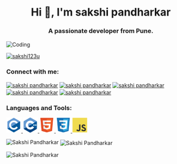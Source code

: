<h1 align="center">Hi 👋, I'm sakshi pandharkar</h1>
<h3 align="center">A passionate developer from Pune.</h3>
<img align="center" alt="Coding" width="880" src="https://img.freepik.com/free-vector/matrix-style-binary-code-digital-falling-numbers-blue-background_1017-37387.jpg?size=626&ext=jpg&ga=GA1.1.1222169770.1702425600&semt=ais">
<p align="left"> <a href="https://github.com/ryo-ma/github-profile-trophy"><img src="https://github-profile-trophy.vercel.app/?username=sakshi123u" alt="sakshi123u" /></a> </p>

<h3 align="left">Connect with me:</h3>
<p align="left">
<a href="https://twitter.com/sakshi pandharkar" target="blank"><img align="center" src="https://raw.githubusercontent.com/rahuldkjain/github-profile-readme-generator/master/src/images/icons/Social/twitter.svg" alt="sakshi pandharkar" height="30" width="40" /></a>
<a href="https://linkedin.com/in/sakshi pandharkar" target="blank"><img align="center" src="https://raw.githubusercontent.com/rahuldkjain/github-profile-readme-generator/master/src/images/icons/Social/linked-in-alt.svg" alt="sakshi pandharkar" height="30" width="40" /></a>
<a href="https://www.hackerrank.com/sakshi pandharkar" target="blank"><img align="center" src="https://raw.githubusercontent.com/rahuldkjain/github-profile-readme-generator/master/src/images/icons/Social/hackerrank.svg" alt="sakshi pandharkar" height="30" width="40" /></a>
<a href="https://www.leetcode.com/sakshi pandharkar" target="blank"><img align="center" src="https://raw.githubusercontent.com/rahuldkjain/github-profile-readme-generator/master/src/images/icons/Social/leet-code.svg" alt="sakshi pandharkar" height="30" width="40" /></a>
<a href="https://auth.geeksforgeeks.org/user/sakshi pandharkar" target="blank"><img align="center" src="https://raw.githubusercontent.com/rahuldkjain/github-profile-readme-generator/master/src/images/icons/Social/geeks-for-geeks.svg" alt="sakshi pandharkar" height="30" width="40" /></a>
</p>

<h3 align="left">Languages and Tools:</h3>
<p align="left"> 
  <a href="https://www.cprogramming.com/" target="_blank" rel="noreferrer"> 
    <img src="https://raw.githubusercontent.com/devicons/devicon/master/icons/c/c-original.svg" alt="C" width="40" height="40"/> 
  </a> 
  <a href="https://www.w3schools.com/cpp/" target="_blank" rel="noreferrer"> 
    <img src="https://raw.githubusercontent.com/devicons/devicon/master/icons/cplusplus/cplusplus-original.svg" alt="C++" width="40" height="40"/> 
  </a> 
  <a href="https://developer.mozilla.org/en-US/docs/Web/HTML" target="_blank" rel="noreferrer"> 
    <img src="https://raw.githubusercontent.com/devicons/devicon/master/icons/html5/html5-original.svg" alt="HTML5" width="40" height="40"/> 
  </a> 
  <a href="https://developer.mozilla.org/en-US/docs/Web/CSS" target="_blank" rel="noreferrer"> 
    <img src="https://raw.githubusercontent.com/devicons/devicon/master/icons/css3/css3-original.svg" alt="CSS3" width="40" height="40"/> 
  </a> 
  <a href="https://developer.mozilla.org/en-US/docs/Web/JavaScript" target="_blank" rel="noreferrer"> 
    <img src="https://raw.githubusercontent.com/devicons/devicon/master/icons/javascript/javascript-original.svg" alt="JavaScript" width="40" height="40"/> 
  </a> 
</p>

<p><img align="left" src="https://github-readme-stats.vercel.app/api/top-langs?username=sakshi123u&show_icons=true&locale=en&layout=compact" alt="Sakshi Pandharkar" /></p>

<p>&nbsp;<img align="center" src="https://github-readme-stats.vercel.app/api?username=sakshi123u&show_icons=true&locale=en" alt="Sakshi Pandharkar" /></p>

<p><img align="center" src="https://github-readme-streak-stats.herokuapp.com/?user=sakshi123u&" alt="Sakshi Pandharkar" /></p>
